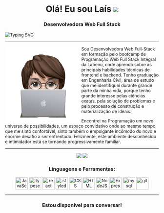 
<h1 align="center">Olá! Eu sou Laís <img src="https://media.giphy.com/media/hvRJCLFzcasrR4ia7z/giphy.gif" width="30px"/></h1>
<h3 align="center">Desenvolvedora Web Full Stack</h3> 

[![Typing SVG](https://readme-typing-svg.demolab.com?font=Fira+Code&size=12&pause=1000&color=A4A4A4&center=true&vCenter=true&width=1000&lines=Em+forma%C3%A7%C3%A3o+%E2%8F%B3%F0%9F%93%9A)](https://git.io/typing-svg)


<!--
**laisrmacedo/laisrmacedo** is a ✨ _special_ ✨ repository because its `README.md` (this file) appears on your GitHub profile.

Here are some ideas to get you started:

- 🔭 I’m currently working on ...
- 🌱 I’m currently learning ...
- 👯 I’m looking to collaborate on ...
- 🤔 I’m looking for help with ...
- 💬 Ask me about ...
- 📫 How to reach me: ...
- 😄 Pronouns: ...
- ⚡ Fun fact: ...
-->

**************

<img align="left" src="./sticker.png" width="250px"> 

<p>Sou Desenvolvedora Web Full-Stack em formação pelo bootcamp de Programação Web Full Stack Integral da Labenu, onde aprendo sobre as principais habilidades técnicas de frontend e backend. Tenho graduação em Engenharia Civil, área de estudo que me identifiquei durante grande parte da minha vida, porque tenho grande interesse pelas ciências exatas, pela solução de problemas e pelo processo de construção e materialização de ideais.
<br>

Encontrei na Programação um novo universo de possibilidades, um espaço convidativo onde ao mesmo tempo que me sinto confortável, sinto também o empolgante incômodo do novo e enorme desafio a ser enfrentado. Felizmente, este ambiente desconhecido e intimidador está se tornando progressivamente familiar. </p>

***************	

<div align="center">
  <img height="150em" src="https://github-readme-stats-eight-theta.vercel.app/api?username=laisrmacedo&show_icons=true&theme=radical&include_all_commits=true&count_private=true"/>
  <img height="150em" src="https://github-readme-stats-eight-theta.vercel.app/api/top-langs/?username=laisrmacedo&layout=compact&langs_count=8&theme=radical"/>
<div>	
	
	
<h3 align="center">Linguagens e Ferramentas:</h3>
<p align="center">
  <img height="40" width="40" src="https://cdn.simpleicons.org/javascript/fd428d" title='JavaScript'/> 
  <img height="40" width="40" src="https://cdn.simpleicons.org/typescript/fd428d" title='typescript'/> 
  <img height="40" width="40" src="https://cdn.simpleicons.org/react/fd428d" title='react'/> 
  <img height="40" width="40" src="https://cdn.simpleicons.org/styledcomponents/fd428d" title='styledcomponents'/> 
  <img height="40" width="40" src="https://cdn.simpleicons.org/css3/fd428d" title='CSS'/> 
  <img height="40" width="40" src="https://cdn.simpleicons.org/html5/fd428d" title='HTML'/> 
  <img height="40" width="40" src="https://cdn.simpleicons.org/nodedotjs/fd428d" title='NodeJS'/> 
  <img height="40" width="40" src="https://cdn.simpleicons.org/express/fd428d" title='Express'/> 
  <img height="40" width="40" src="https://cdn.simpleicons.org/mysql/fd428d" title='mysql'/>
  <img height="40" width="40" src="https://cdn.simpleicons.org/git/fd428d" title='git'/></p></div>
</div>

*******************

<h3 align="center">Estou disponível para conversar!</h3>
